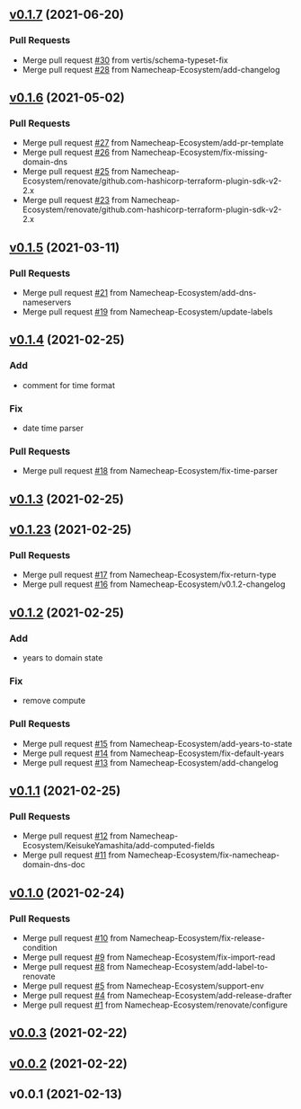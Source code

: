 
<a name="v0.1.7"></a>
## [v0.1.7](https://github.com/Namecheap-Ecosystem/terraform-provider-namecheap/compare/v0.1.6...v0.1.7) (2021-06-20)

### Pull Requests

* Merge pull request [#30](https://github.com/Namecheap-Ecosystem/terraform-provider-namecheap/issues/30) from vertis/schema-typeset-fix
* Merge pull request [#28](https://github.com/Namecheap-Ecosystem/terraform-provider-namecheap/issues/28) from Namecheap-Ecosystem/add-changelog


<a name="v0.1.6"></a>
## [v0.1.6](https://github.com/Namecheap-Ecosystem/terraform-provider-namecheap/compare/v0.1.5...v0.1.6) (2021-05-02)

### Pull Requests

* Merge pull request [#27](https://github.com/Namecheap-Ecosystem/terraform-provider-namecheap/issues/27) from Namecheap-Ecosystem/add-pr-template
* Merge pull request [#26](https://github.com/Namecheap-Ecosystem/terraform-provider-namecheap/issues/26) from Namecheap-Ecosystem/fix-missing-domain-dns
* Merge pull request [#25](https://github.com/Namecheap-Ecosystem/terraform-provider-namecheap/issues/25) from Namecheap-Ecosystem/renovate/github.com-hashicorp-terraform-plugin-sdk-v2-2.x
* Merge pull request [#23](https://github.com/Namecheap-Ecosystem/terraform-provider-namecheap/issues/23) from Namecheap-Ecosystem/renovate/github.com-hashicorp-terraform-plugin-sdk-v2-2.x


<a name="v0.1.5"></a>
## [v0.1.5](https://github.com/Namecheap-Ecosystem/terraform-provider-namecheap/compare/v0.1.4...v0.1.5) (2021-03-11)

### Pull Requests

* Merge pull request [#21](https://github.com/Namecheap-Ecosystem/terraform-provider-namecheap/issues/21) from Namecheap-Ecosystem/add-dns-nameservers
* Merge pull request [#19](https://github.com/Namecheap-Ecosystem/terraform-provider-namecheap/issues/19) from Namecheap-Ecosystem/update-labels


<a name="v0.1.4"></a>
## [v0.1.4](https://github.com/Namecheap-Ecosystem/terraform-provider-namecheap/compare/v0.1.3...v0.1.4) (2021-02-25)

### Add

* comment for time format

### Fix

* date time parser

### Pull Requests

* Merge pull request [#18](https://github.com/Namecheap-Ecosystem/terraform-provider-namecheap/issues/18) from Namecheap-Ecosystem/fix-time-parser


<a name="v0.1.3"></a>
## [v0.1.3](https://github.com/Namecheap-Ecosystem/terraform-provider-namecheap/compare/v0.1.23...v0.1.3) (2021-02-25)


<a name="v0.1.23"></a>
## [v0.1.23](https://github.com/Namecheap-Ecosystem/terraform-provider-namecheap/compare/v0.1.2...v0.1.23) (2021-02-25)

### Pull Requests

* Merge pull request [#17](https://github.com/Namecheap-Ecosystem/terraform-provider-namecheap/issues/17) from Namecheap-Ecosystem/fix-return-type
* Merge pull request [#16](https://github.com/Namecheap-Ecosystem/terraform-provider-namecheap/issues/16) from Namecheap-Ecosystem/v0.1.2-changelog


<a name="v0.1.2"></a>
## [v0.1.2](https://github.com/Namecheap-Ecosystem/terraform-provider-namecheap/compare/v0.1.1...v0.1.2) (2021-02-25)

### Add

* years to domain state

### Fix

* remove compute

### Pull Requests

* Merge pull request [#15](https://github.com/Namecheap-Ecosystem/terraform-provider-namecheap/issues/15) from Namecheap-Ecosystem/add-years-to-state
* Merge pull request [#14](https://github.com/Namecheap-Ecosystem/terraform-provider-namecheap/issues/14) from Namecheap-Ecosystem/fix-default-years
* Merge pull request [#13](https://github.com/Namecheap-Ecosystem/terraform-provider-namecheap/issues/13) from Namecheap-Ecosystem/add-changelog


<a name="v0.1.1"></a>
## [v0.1.1](https://github.com/Namecheap-Ecosystem/terraform-provider-namecheap/compare/v0.1.0...v0.1.1) (2021-02-25)

### Pull Requests

* Merge pull request [#12](https://github.com/Namecheap-Ecosystem/terraform-provider-namecheap/issues/12) from Namecheap-Ecosystem/KeisukeYamashita/add-computed-fields
* Merge pull request [#11](https://github.com/Namecheap-Ecosystem/terraform-provider-namecheap/issues/11) from Namecheap-Ecosystem/fix-namecheap-domain-dns-doc


<a name="v0.1.0"></a>
## [v0.1.0](https://github.com/Namecheap-Ecosystem/terraform-provider-namecheap/compare/v0.0.3...v0.1.0) (2021-02-24)

### Pull Requests

* Merge pull request [#10](https://github.com/Namecheap-Ecosystem/terraform-provider-namecheap/issues/10) from Namecheap-Ecosystem/fix-release-condition
* Merge pull request [#9](https://github.com/Namecheap-Ecosystem/terraform-provider-namecheap/issues/9) from Namecheap-Ecosystem/fix-import-read
* Merge pull request [#8](https://github.com/Namecheap-Ecosystem/terraform-provider-namecheap/issues/8) from Namecheap-Ecosystem/add-label-to-renovate
* Merge pull request [#5](https://github.com/Namecheap-Ecosystem/terraform-provider-namecheap/issues/5) from Namecheap-Ecosystem/support-env
* Merge pull request [#4](https://github.com/Namecheap-Ecosystem/terraform-provider-namecheap/issues/4) from Namecheap-Ecosystem/add-release-drafter
* Merge pull request [#1](https://github.com/Namecheap-Ecosystem/terraform-provider-namecheap/issues/1) from Namecheap-Ecosystem/renovate/configure


<a name="v0.0.3"></a>
## [v0.0.3](https://github.com/Namecheap-Ecosystem/terraform-provider-namecheap/compare/v0.0.2...v0.0.3) (2021-02-22)


<a name="v0.0.2"></a>
## [v0.0.2](https://github.com/Namecheap-Ecosystem/terraform-provider-namecheap/compare/v0.0.1...v0.0.2) (2021-02-22)


<a name="v0.0.1"></a>
## v0.0.1 (2021-02-13)

